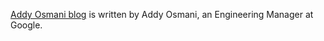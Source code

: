 [Addy Osmani blog](https://addyosmani.com/blog) is written by Addy Osmani, an Engineering Manager at Google.